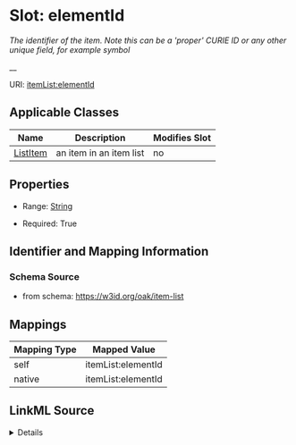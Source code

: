

# Slot: elementId


_The identifier of the item. Note this can be a 'proper' CURIE ID or any other unique field, for example symbol_

__





URI: [itemList:elementId](https://w3id.org/linkml/item-list/elementId)



<!-- no inheritance hierarchy -->





## Applicable Classes

| Name | Description | Modifies Slot |
| --- | --- | --- |
| [ListItem](ListItem.md) | an item in an item list |  no  |







## Properties

* Range: [String](String.md)

* Required: True





## Identifier and Mapping Information







### Schema Source


* from schema: https://w3id.org/oak/item-list




## Mappings

| Mapping Type | Mapped Value |
| ---  | ---  |
| self | itemList:elementId |
| native | itemList:elementId |




## LinkML Source

<details>
```yaml
name: elementId
description: 'The identifier of the item. Note this can be a ''proper'' CURIE ID or
  any other unique field, for example symbol

  '
from_schema: https://w3id.org/oak/item-list
rank: 1000
key: true
alias: elementId
owner: ListItem
domain_of:
- ListItem
range: string
required: true

```
</details>